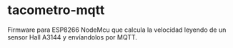 # tacometro-mqtt
Firmware para ESP8266 NodeMcu que calcula la velocidad leyendo de un sensor Hall A3144 y envíandolos por MQTT.  
